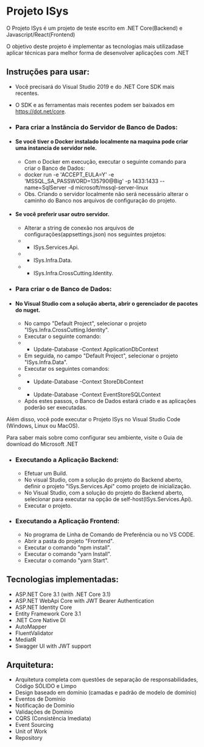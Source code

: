 Projeto ISys
=====================
O Projeto ISys é um projeto de teste escrito em .NET Core(Backend) e Javascript/React(Frontend)

O objetivo deste projeto é implementar as tecnologias mais utilizadase aplicar técnicas para melhor forma de desenvolver aplicações com .NET


## Instruções para usar:
 - Você precisará do Visual Studio 2019 e do .NET Core SDK mais recentes.
 - O SDK e as ferramentas mais recentes podem ser baixados em https://dot.net/core.
- ### Para criar a Instãncia do Servidor de Banco de Dados:
 - #### Se você tiver o Docker instalado localmente na maquina pode criar uma instancia de servidor nele.
    * Com o Docker em execução, executar o seguinte comando para criar o Banco de Dados:
    * docker run -e 'ACCEPT_EULA=Y' -e 'MSSQL_SA_PASSWORD=135790@Big' -p 1433:1433 --name=SqlServer -d microsoft/mssql-server-linux
     * Obs. Criando o servidor localmente não será necessário alterar o caminho do Banco nos arquivos de configuração do projeto.
 - #### Se você preferir usar outro servidor.
    * Alterar a string de conexão nos arquivos de configurações(appsettings.json) nos seguintes projetos:
     - * ISys.Services.Api.
     - * ISys.Infra.Data.
     - * ISys.Infra.CrossCutting.Identity.
     
- ### Para criar o de Banco de Dados:
 - #### No Visual Studio com a solução aberta, abrir o gerenciador de pacotes do nuget.
    * No campo "Default Project", selecionar o projeto "ISys.Infra.CrossCutting.Identity".
    * Executar o seguinte comando:
     - * Update-Database -Context ApplicationDbContext
    * Em seguida, no campo "Default Project", selecionar o projeto "ISys.Infra.Data".
    * Executar os seguintes comandos:
     - * Update-Database -Context StoreDbContext
     - * Update-Database -Context EventStoreSQLContext
    * Após estes passos, o Banco de Dados estará criado e as aplicações poderão ser executadas.

Além disso, você pode executar o Projeto ISys no Visual Studio Code (Windows, Linux ou MacOS).

Para saber mais sobre como configurar seu ambiente, visite o Guia de download do Microsoft .NET

- ### Executando a Aplicação Backend:
  - Efetuar um Build.
  - No visual Studio, com a solução do projeto do Backend aberto, definir o projeto "ISys.Services.Api" como projeto de inicialização.
  - No Visual Studio, com a solução do projeto do Backend aberto, selecionar para executar na opção de self-host(ISys.Services.Api).
  - Executar o projeto.
- ### Executando a Aplicação Frontend:
  - No programa de Linha de Comando de Preferência ou no VS CODE.
  - Abrir a pasta do projeto "Frontend".
  - Executar o comando "npm install".
  - Executar o comando "yarn Install".
  - Executar o comando "yarn Start".

## Tecnologias implementadas:

- ASP.NET Core 3.1 (with .NET Core 3.1)
- ASP.NET WebApi Core with JWT Bearer Authentication
- ASP.NET Identity Core
- Entity Framework Core 3.1
- .NET Core Native DI
- AutoMapper
- FluentValidator
- MediatR
- Swagger UI with JWT support

## Arquitetura:

- Arquitetura completa com questões de separação de responsabilidades, Código SÓLIDO e Limpo
- Design baseado em domínio (camadas e padrão de modelo de domínio)
- Eventos de Domínio
- Notificação de Domínio
- Validações de Domínio
- CQRS (Consistência Imediata)
- Event Sourcing
- Unit of Work
- Repository

